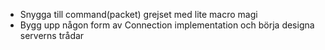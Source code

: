 * Snygga till command(packet) grejset med lite macro magi
* Bygg upp någon form av Connection implementation och börja designa serverns trådar